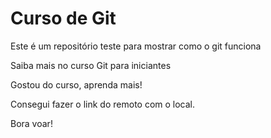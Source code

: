 # Curso de Git 

Este é um repositório teste para mostrar como o git funciona 

Saiba mais no curso Git para iniciantes

Gostou do curso, aprenda mais!

Consegui fazer o link do remoto com o local.

Bora voar!
